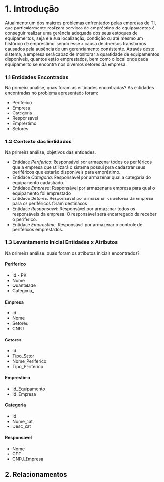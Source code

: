# 1. Introdução

Atualmente um dos maiores problemas enfrentados pelas empresas de TI, que particularmente realizam serviços de empréstimo de equipamentos é conseguir realizar uma gerência adequada dos seus estoques de equipamentos, seja ele sua localização, condição ou até mesmo um histórico de empréstimo, sendo esse a causa de diversos transtornos causados pela ausência de um gerenciamento consistente. Através deste sistema, a empresa será capaz de monitorar a quantidade de equipamentos disponíveis, quantos estão emprestados, bem como o local onde cada equipamento se encontra nos diversos setores da empresa. 


### 1.1 Entidades Encontradas
Na primeira análise, quais foram as entidades encontradas?
As entidades encontradas no problema apresentado foram:
- Periferico
- Empresa
- Categoria
- Responsavel
- Emprestimo
- Setores 

### 1.2 Contexto das Entidades
Na primeira análise, objetivos das entidades.
- Entidade _Periferico_: Responsável por armazenar todos os periféricos que a empresa que utilizará o sistema possui para cadastrar seus periféricos que estarão disponiveis para empréstimo.
- Entidade _Categoria_: Responsável por armazenar qual a categoria do equipamento cadastrado.
- Entidade _Empresa_: Responsável por armazenar a empresa para qual o equipamento foi emprestado
- Entidade _Setores_: Responsável por armazenar os setores da empresa para os periféricos foram destinados
- Entidade _Responsavel_: Responsável por armazenar todos os responsáveis da empresa. O responsável será encarregado de receber o periférico.
- Entidade _Emprestimo_: Responsável por armazenar o controle de periféricos emprestados.


### 1.3  Levantamento Inicial Entidades x Atributos

Na primeira análise, quais foram os atributos iniciais encontrados?

#### Periferico
- Id - PK
- Nome
- Quantidade
- Categoria_

#### Empresa
- Id
- Nome
- Setores
- CNPJ
  
#### Setores

- Id
- Tipo_Setor
- Nome_Periferico
- Tipo_Periferico

#### Emprestimo
- Id_Equipamento
- Id_Empresa
  
#### Categoria
- Id
- Nome_cat
- Desc_cat
#### Responsavel
- Nome
- CPF
- CNPJ_Empresa

## 2. Relacionamentos

